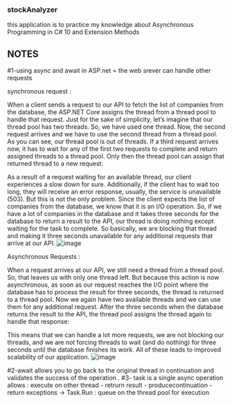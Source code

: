 ### stockAnalyzer
this application is to practice my knowledge about Asynchronous Programming in C# 10 and Extension Methods

## NOTES
#1-using async and await in ASP.net = the web srever can handle other requests

synchronous request :

When a client sends a request to our API to fetch the list of companies from the database, the ASP.NET Core assigns the thread from a thread pool to handle that request. Just for the sake of simplicity, let’s imagine that our thread pool has two threads. So, we have used one thread. Now, the second request arrives and we have to use the second thread from a thread pool. As you can see, our thread pool is out of threads. If a third request arrives now, it has to wait for any of the first two requests to complete and return assigned threads to a thread pool. Only then the thread pool can assign that returned thread to a new request:

As a result of a request waiting for an available thread, our client experiences a slow down for sure. Additionally, if the client has to wait too long, they will receive an error response, usually, the service is unavailable (503). But this is not the only problem. Since the client expects the list of companies from the database, we know that it is an I/O operation. So, if we have a lot of companies in the database and it takes three seconds for the database to return a result to the API, our thread is doing nothing except waiting for the task to complete. So basically, we are blocking that thread and making it three seconds unavailable for any additional requests that arrive at our API.
![image](https://user-images.githubusercontent.com/77861210/204891961-b1643bb1-d5b5-48dc-9e16-c1b36f8904cb.png)

Asynchronous Requests : 

When a request arrives at our API, we still need a thread from a thread pool. So, that leaves us with only one thread left. But because this action is now asynchronous, as soon as our request reaches the I/O point where the database has to process the result for three seconds, the thread is returned to a thread pool. Now we again have two available threads and we can use them for any additional request. After the three seconds when the database returns the result to the API, the thread pool assigns the thread again to handle that response:

This means that we can handle a lot more requests, we are not blocking our threads, and we are not forcing threads to wait (and do nothing) for three seconds until the database finishes its work. All of these leads to improved scalability of our application.
![image](https://user-images.githubusercontent.com/77861210/204892794-76744d39-8146-41ad-afec-6dffaee4749b.png)

#2-await allows you to go back to the original thread in continuation and validates the success of the operation *.*
#3- task is a single async operation allows : execute on other thread - retrurn result - producecontinuation - return exceptions 
    -> Task.Run : queue on the thread pool for execution


